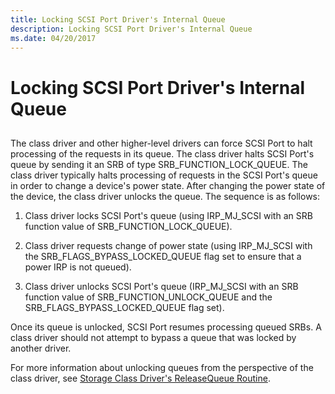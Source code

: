 ```yaml
---
title: Locking SCSI Port Driver's Internal Queue
description: Locking SCSI Port Driver's Internal Queue
ms.date: 04/20/2017
---
```


# Locking SCSI Port Driver's Internal Queue


## <span id="ddk_locking_scsi_port_driver_s_internal_queue_kg"></span><span id="DDK_LOCKING_SCSI_PORT_DRIVER_S_INTERNAL_QUEUE_KG"></span>


The class driver and other higher-level drivers can force SCSI Port to halt processing of the requests in its queue. The class driver halts SCSI Port's queue by sending it an SRB of type SRB\_FUNCTION\_LOCK\_QUEUE. The class driver typically halts processing of requests in the SCSI Port's queue in order to change a device's power state. After changing the power state of the device, the class driver unlocks the queue. The sequence is as follows:

1.  Class driver locks SCSI Port's queue (using IRP\_MJ\_SCSI with an SRB function value of SRB\_FUNCTION\_LOCK\_QUEUE).

2.  Class driver requests change of power state (using IRP\_MJ\_SCSI with the SRB\_FLAGS\_BYPASS\_LOCKED\_QUEUE flag set to ensure that a power IRP is not queued).

3.  Class driver unlocks SCSI Port's queue (IRP\_MJ\_SCSI with an SRB function value of SRB\_FUNCTION\_UNLOCK\_QUEUE and the SRB\_FLAGS\_BYPASS\_LOCKED\_QUEUE flag set).

Once its queue is unlocked, SCSI Port resumes processing queued SRBs. A class driver should not attempt to bypass a queue that was locked by another driver.

For more information about unlocking queues from the perspective of the class driver, see [Storage Class Driver's ReleaseQueue Routine](storage-class-driver-s-releasequeue-routine.md).

 

 




